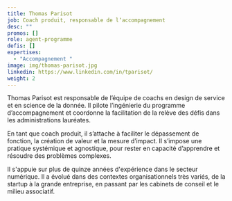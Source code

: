 ```yaml
---
title: Thomas Parisot
job: Coach produit, responsable de lʼaccompagnement
desc: ""
promos: []
role: agent-programme
defis: []
expertises:
  - "Accompagnement "
image: img/thomas-parisot.jpg
linkedin: https://www.linkedin.com/in/tparisot/
weight: 2
---
```

Thomas Parisot est responsable de lʼéquipe de coachs en design de service et en science de la donnée. Il pilote lʼingénierie du programme dʼaccompagnement et coordonne la facilitation de la relève des défis dans les administrations lauréates. 

En tant que coach produit, il sʼattache à faciliter le dépassement de fonction, la création de valeur et la mesure dʼimpact. Il sʼimpose une pratique systémique et agnostique, pour rester en capacité d’apprendre et résoudre des problèmes complexes.

Il s'appuie sur plus de quinze années d'expérience dans le secteur numérique. Il a évolué dans des contextes organisationnels très variés, de la startup à la grande entreprise, en passant par les cabinets de conseil et le milieu associatif.
